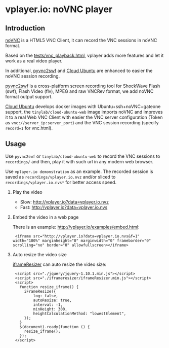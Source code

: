 
# vplayer.io: noVNC player

## Introduction

[noVNC][1] is a HTML5 VNC Client, it can record the VNC sessions in noVNC format.

Based on the [tests/vnc_playback.html][2], vplayer adds more features and let it work as a real video player.

In additional, [pyvnc2swf][3] and [Cloud Ubuntu][4] are enhanced to easier the noVNC session recording. 

[pyvnc2swf][3] is a cross-platform screen recording tool for ShockWave Flash (swf), Flash Video (flv), MPEG and raw VNCRev format, we add noVNC format output support.

[Cloud Ubuntu][4] develops docker images with Ubuntu+ssh+noVNC+gateone support, the `tinylab/cloud-ubuntu-web` image imports noVNC and improves it to a real Web VNC Client with easier the VNC server configuration (Token as `vnc://server_ip:server_port`) and the VNC session recording (specify `record=1` for vnc.html).

## Usage

Use `pyvnc2swf` or `tinylab/cloud-ubuntu-web` to record the VNC sessions to `recordings/` and then, play it with such url in any modern web browser.

Use `vplayer.io demonstration` as an example. The recorded session is saved as `recordings/vplayer.io.nvz` and/or sliced to `recordings/vplayer.io.nvs*` for better access speed.

1. Play the video
    * Slow: <http://vplayer.io?data=vplayer.io.nvz>
    * Fast: <http://vplayer.io?data=vplayer.io.nvs>

2. Embed the video in a web page

    There is an example: <http://vplayer.io/examples/embed.html>:

        <iframe src="http://vplayer.io?data=vplayer.io.nvs&f=1" width="100%" marginheight="0" marginwidth="0" frameborder="0" scrolling="no" border="0" allowfullscreen></iframe>

3. Auto resize the video size

     [iframeResizer][5] can auto resize the video size:

        <script src="./jquery/jquery-1.10.1.min.js"></script>
        <script src="./iframeresizer/iframeResizer.min.js"></script>
        <script>
          function resize_iframe() {
            iFrameResize({
                log: false,
                autoResize: true,
                interval: -1,
                minHeight: 300,
                heightCalculationMethod: "lowestElement",
            });
          }
          $(document).ready(function () {
            resize_iframe();
          });
        </script>

[1]: https://github.com/novnc/noVNC
[2]: https://github.com/novnc/noVNC/blob/master/tests/vnc_playback.html
[3]: https://github.com/tinyclub/pyvnc2swf
[4]: https://github.com/tinyclub/cloud-ubuntu
[5]: https://github.com/davidjbradshaw/iframe-resizer
